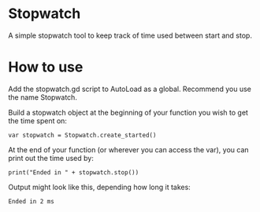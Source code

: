# Stopwatch
A simple stopwatch tool to keep track of time used between start and stop.

# How to use
Add the stopwatch.gd script to AutoLoad as a global. Recommend you use the name Stopwatch.

Build a stopwatch object at the beginning of your function you wish to get the time spent on:
```
var stopwatch = Stopwatch.create_started()
```

At the end of your function (or wherever you can access the var), you can print out the time used by:
```
print("Ended in " + stopwatch.stop())
```

Output might look like this, depending how long it takes:
```
Ended in 2 ms
```
